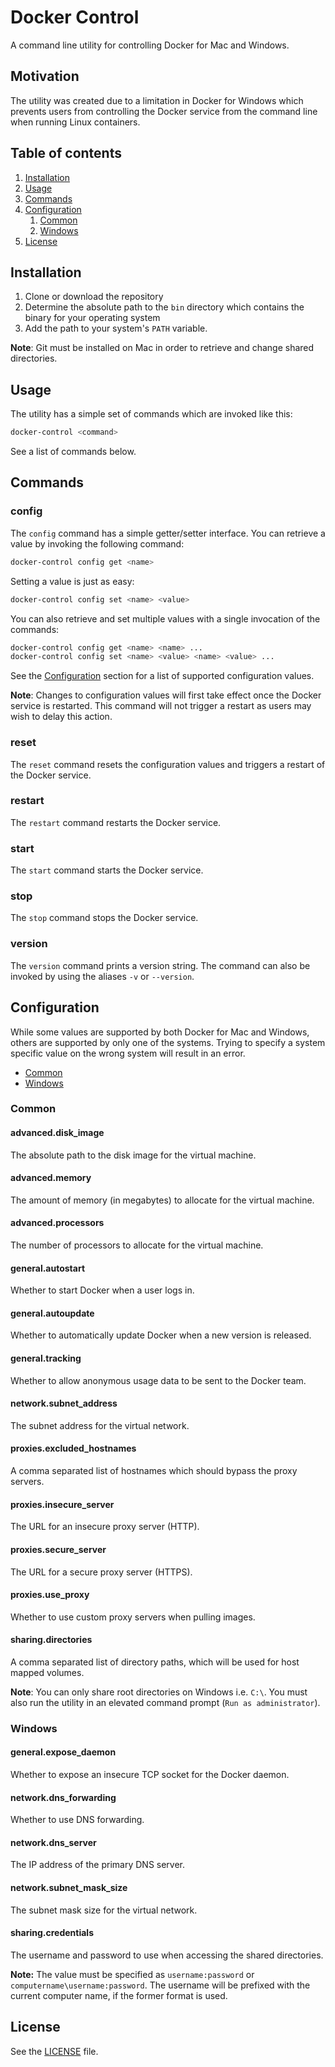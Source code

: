# Docker Control

A command line utility for controlling Docker for Mac and Windows.

## Motivation

The utility was created due to a limitation in Docker for Windows which prevents
users from controlling the Docker service from the command line when running
Linux containers.

## Table of contents

1. [Installation](#installation)
1. [Usage](#usage)
1. [Commands](#commands)
1. [Configuration](#configuration)
    1. [Common](#common)
    1. [Windows](#windows)
1. [License](#license)

## Installation

1. Clone or download the repository
1. Determine the absolute path to the `bin` directory which contains the binary
   for your operating system
1. Add the path to your system's `PATH` variable.

**Note**: Git must be installed on Mac in order to retrieve and change
shared directories.

## Usage

The utility has a simple set of commands which are invoked like this:

```bash
docker-control <command>
```

See a list of commands below.

## Commands

### config

The `config` command has a simple getter/setter interface. You can retrieve a
value by invoking the following command:

```bash
docker-control config get <name>
```

Setting a value is just as easy:

```bash
docker-control config set <name> <value>
```

You can also retrieve and set multiple values with a single invocation of the
commands:

```bash
docker-control config get <name> <name> ...
docker-control config set <name> <value> <name> <value> ...
```

See the [Configuration](#configuration) section for a list of supported
configuration values.

**Note**: Changes to configuration values will first take effect once the Docker
service is restarted. This command will not trigger a restart as users may wish
to delay this action.

### reset

The `reset` command resets the configuration values and triggers a restart of
the Docker service.

### restart

The `restart` command restarts the Docker service.

### start

The `start` command starts the Docker service.

### stop

The `stop` command stops the Docker service.

### version

The `version` command prints a version string. The command can also be invoked
by using the aliases `-v` or `--version`.

## Configuration

While some values are supported by both Docker for Mac and Windows, others are
supported by only one of the systems. Trying to specify a system specific value
on the wrong system will result in an error.

* [Common](#common)
* [Windows](#windows)

### Common

#### advanced.disk_image

The absolute path to the disk image for the virtual machine.

#### advanced.memory

The amount of memory (in megabytes) to allocate for the virtual machine.

#### advanced.processors

The number of processors to allocate for the virtual machine.

#### general.autostart

Whether to start Docker when a user logs in.

#### general.autoupdate

Whether to automatically update Docker when a new version is released.

#### general.tracking

Whether to allow anonymous usage data to be sent to the Docker team.

#### network.subnet_address

The subnet address for the virtual network.

#### proxies.excluded_hostnames

A comma separated list of hostnames which should bypass the proxy servers.

#### proxies.insecure_server

The URL for an insecure proxy server (HTTP).

#### proxies.secure_server

The URL for a secure proxy server (HTTPS).

#### proxies.use_proxy

Whether to use custom proxy servers when pulling images.

#### sharing.directories

A comma separated list of directory paths, which will be used for host mapped
volumes.

**Note**: You can only share root directories on Windows i.e. `C:\`. You must
also run the utility in an elevated command prompt (`Run as administrator`).

### Windows

#### general.expose_daemon

Whether to expose an insecure TCP socket for the Docker daemon.

#### network.dns_forwarding

Whether to use DNS forwarding.

#### network.dns_server

The IP address of the primary DNS server.

#### network.subnet_mask_size

The subnet mask size for the virtual network.

#### sharing.credentials

The username and password to use when accessing the shared directories.

**Note:** The value must be specified as `username:password` or
`computername\username:password`. The username will be prefixed with the current
computer name, if the former format is used.

## License

See the [LICENSE](LICENSE) file.
